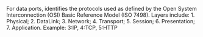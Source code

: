 For data ports, identifies the protocols used as defined by the Open System Interconnection (OSI) Basic Reference Model (ISO 7498).  Layers include: 1. Physical; 2. DataLink; 3. Network; 4. Transport; 5. Session; 6. Presentation; 7. Application.  Example: 3:IP, 4:TCP, 5:HTTP